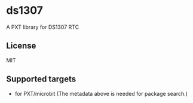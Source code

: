 # ds1307

A PXT library for DS1307 RTC

## License

MIT

## Supported targets

* for PXT/microbit
(The metadata above is needed for package search.)


